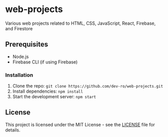 # web-projects

Various web projects related to HTML, CSS, JavaScript, React, Firebase, and Firestore

## Prerequisites

- Node.js
- Firebase CLI (if using Firebase)

### Installation

1. Clone the repo: `git clone https://github.com/dev-ro/web-projects.git`
2. Install dependencies: `npm install`
3. Start the development server: `npm start`

## License

This project is licensed under the MIT License - see the [LICENSE](LICENSE) file for details.
